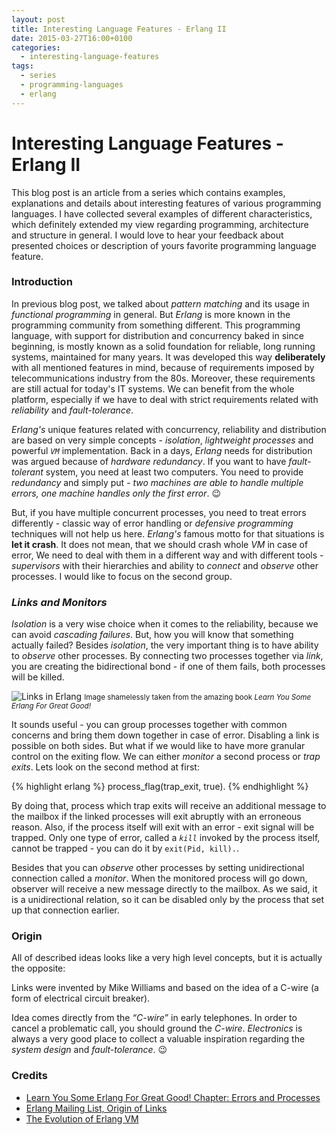 ```yaml
---
layout: post
title: Interesting Language Features - Erlang II
date: 2015-03-27T16:00+0100
categories:
  - interesting-language-features
tags:
  - series
  - programming-languages
  - erlang
---
```


# Interesting Language Features - Erlang II

<quote class="disclaimer">This blog post is an article from a series which contains examples, explanations and details about interesting features of various programming languages. I have collected several examples of different characteristics, which definitely extended my view regarding programming, architecture and structure in general. I would love to hear your feedback about presented choices or description of yours favorite programming language feature.</quote>

### Introduction

In previous blog post, we talked about *pattern matching* and its usage in *functional programming* in general. But *Erlang* is more known in the programming community from something different. This programming language, with support for distribution and concurrency baked in since beginning, is mostly known as a solid foundation for reliable, long running systems, maintained for many years. It was developed this way **deliberately** with all mentioned features in mind, because of requirements imposed by telecommunications industry from the 80s. Moreover, these requirements are still actual for today's IT systems. We can benefit from the whole platform, especially if we have to deal with strict requirements related with *reliability* and *fault-tolerance*.

*Erlang's* unique features related with concurrency, reliability and distribution are based on very simple concepts - *isolation*, *lightweight processes* and powerful *`VM`* implementation. Back in a days, *Erlang* needs for distribution was argued because of *hardware redundancy*. If you want to have *fault-tolerant* system, you need at least two computers. You need to provide *redundancy* and simply put - *two machines are able to handle multiple errors, one machine handles only the first error*. :wink:

But, if you have multiple concurrent processes, you need to treat errors differently - classic way of error handling or *defensive programming* techniques will not help us here. *Erlang's* famous motto for that situations is **let it crash**. It does not mean, that we should crash whole *VM* in case of error, We need to deal with them in a different way and with different tools - *supervisors* with their hierarchies and ability to *connect* and *observe* other processes. I would like to focus on the second group.

<h3><i>Links and Monitors</i></h3>

*Isolation* is a very wise choice when it comes to the reliability, because we can avoid *cascading failures*. But, how you will know that something actually failed? Besides *isolation*, the very important thing is to have ability to *observe* other processes. By connecting two processes together via *link*, you are creating the bidirectional bond - if one of them fails, both processes will be killed.

<section class="picture-section">
  <img class="half-sized-image" alt="Links in Erlang" src="http://learnyousomeerlang.com/static/img/link-exit.png" />
  <small>Image shamelessly taken from the amazing book <em>Learn You Some Erlang For Great Good!</em></small>
</section>

It sounds useful - you can group processes together with common concerns and bring them down together in case of error. Disabling a link is possible on both sides. But what if we would like to have more granular control on the exiting flow. We can either *monitor* a second process or *trap exits*. Lets look on the second method at first:

{% highlight erlang %}
process_flag(trap_exit, true).
{% endhighlight %}

By doing that, process which trap exits will receive an additional message to the mailbox if the linked processes will exit abruptly with an erroneous reason. Also, if the process itself will exit with an error - exit signal will be trapped. Only one type of error, called a *`kill`* invoked by the process itself, cannot be trapped - you can do it by `exit(Pid, kill).`.

Besides that you can *observe* other processes by setting unidirectional connection called a *monitor*. When the monitored process will go down, observer will receive a new message directly to the mailbox. As we said, it is a unidirectional relation, so it can be disabled only by the process that set up that connection earlier.

### Origin

All of described ideas looks like a very high level concepts, but it is actually the opposite:

<quote class="foreign">Links were invented by Mike Williams and based on the idea of a C-wire (a form of electrical circuit breaker).</quote>

Idea comes directly from the *“C-wire”* in early telephones. In order to cancel a problematic call, you should ground the *C-wire*. *Electronics* is always a very good place to collect a valuable inspiration regarding the *system design* and *fault-tolerance*. :wink:

### Credits

- [Learn You Some Erlang For Great Good! Chapter: Errors and Processes](http://learnyousomeerlang.com/errors-and-processes)
- [Erlang Mailing List, Origin of Links](http://erlang.org/pipermail/erlang-questions/2014-June/079885.html)
- [The Evolution of Erlang VM](http://www.erlang-factory.com/upload/presentations/247/erlang_vm_1.pdf)
